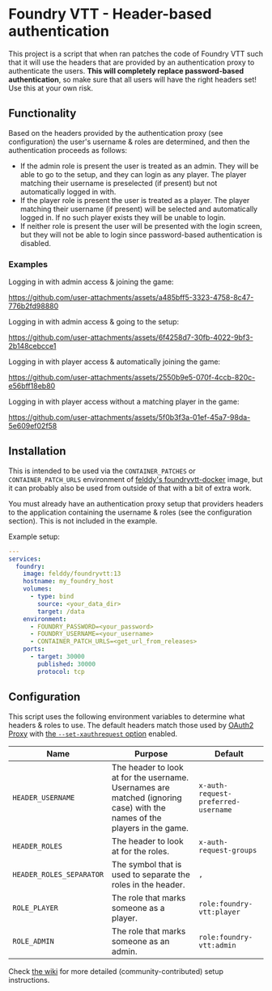 # Foundry VTT - Header-based authentication

This project is a script that when ran patches the code of Foundry VTT such that it will use the headers that are
provided by an authentication proxy to authenticate the users. **This will completely replace password-based
authentication**, so make sure that all users will have the right headers set! Use this at your own risk.

## Functionality

Based on the headers provided by the authentication proxy (see configuration) the user's username & roles are
determined, and then the authentication proceeds as follows:

- If the admin role is present the user is treated as an admin. They will be able to go to the setup, and they can login
  as any player. The player matching their username is preselected (if present) but not automatically logged in with.
- If the player role is present the user is treated as a player. The player matching their username (if present) will be
  selected and automatically logged in. If no such player exists they will be unable to login.
- If neither role is present the user will be presented with the login screen, but they will not be able to login since
  password-based authentication is disabled.

### Examples

<!-- It's dumb that GitHub requires you to manage these videos outside the repo. -->

Logging in with admin access & joining the game:

https://github.com/user-attachments/assets/a485bff5-3323-4758-8c47-776b2fd98880

Logging in with admin access & going to the setup:

https://github.com/user-attachments/assets/6f4258d7-30fb-4022-9bf3-2b148cebcce1

Logging in with player access & automatically joining the game:

https://github.com/user-attachments/assets/2550b9e5-070f-4ccb-820c-e56bff18eb80

Logging in with player access without a matching player in the game:

https://github.com/user-attachments/assets/5f0b3f3a-01ef-45a7-98da-5e609ef02f58

## Installation

This is intended to be used via the `CONTAINER_PATCHES` or `CONTAINER_PATCH_URLS` environment of [felddy's
foundryvtt-docker](https://github.com/felddy/foundryvtt-docker) image, but it can probably also be used from outside of
that with a bit of extra work.

You must already have an authentication proxy setup that providers headers to the application containing the username &
roles (see the configuration section). This is not included in the example.

Example setup:

```yaml
---
services:
  foundry:
    image: felddy/foundryvtt:13
    hostname: my_foundry_host
    volumes:
      - type: bind
        source: <your_data_dir>
        target: /data
    environment:
      - FOUNDRY_PASSWORD=<your_password>
      - FOUNDRY_USERNAME=<your_username>
      - CONTAINER_PATCH_URLS=<get_url_from_releases>
    ports:
      - target: 30000
        published: 30000
        protocol: tcp
```

## Configuration

This script uses the following environment variables to determine what headers & roles to use. The default headers match
those used by [OAuth2 Proxy](https://oauth2-proxy.github.io/oauth2-proxy/) with [the `--set-xauthrequest`
option](https://oauth2-proxy.github.io/oauth2-proxy/configuration/overview?_highlight=xauth#header-options) enabled.

| Name | Purpose | Default |
| --- | --- | --- |
| `HEADER_USERNAME` | The header to look at for the username. Usernames are matched (ignoring case) with the names of the players in the game. | `x-auth-request-preferred-username` |
| `HEADER_ROLES` | The header to look at for the roles. | `x-auth-request-groups` |
| `HEADER_ROLES_SEPARATOR` | The symbol that is used to separate the roles in the header. | `,` |
| `ROLE_PLAYER` | The role that marks someone as a player. | `role:foundry-vtt:player` |
| `ROLE_ADMIN` | The role that marks someone as an admin. | `role:foundry-vtt:admin` |

Check [the wiki](https://github.com/MaienM/foundry-vtt-header-auth/wiki) for more detailed (community-contributed) setup
instructions.
